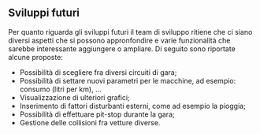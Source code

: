 ## Sviluppi futuri 
Per quanto riguarda gli sviluppi futuri il team di sviluppo ritiene che ci siano diversi aspetti che si possono appronfondire e varie funzionalità che sarebbe interessante aggiungere o ampliare. Di seguito sono riportate alcune proposte:
- Possibilità di scegliere fra diversi circuiti di gara;
- Possibilità di settare nuovi parametri per le macchine, ad esempio: consumo (litri per km), ...
- Visualizzazione di ulteriori grafici;
- Inserimento di fattori disturbanti esterni, come ad esempio la pioggia;
- Possibilità di effettuare pit-stop durante la gara;
- Gestione delle collisioni fra vetture diverse.
